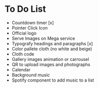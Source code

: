 # To Do List
- Countdown timer [x]
- Pointer Click Icon
- Official logo
- Serve Images on Mega service
- Typografy headings and paragraphs [x]
- Color pallete cloth (no white and beige)
- Cloth code
- Gallery images animation or carrousel
- QR to upload images and photographs
- Calendar
- Background music
- Spotify component to add music to a list